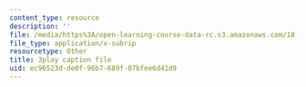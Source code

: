 ```yaml
---
content_type: resource
description: ''
file: /media/https%3A/open-learning-course-data-rc.s3.amazonaws.com/18-03sc-differential-equations-fall-2011/ec96523dde0f96b7689f07bfee6d41d9_xWa5_OXI6VM.srt
file_type: application/x-subrip
resourcetype: Other
title: 3play caption file
uid: ec96523d-de0f-96b7-689f-07bfee6d41d9
---
```


